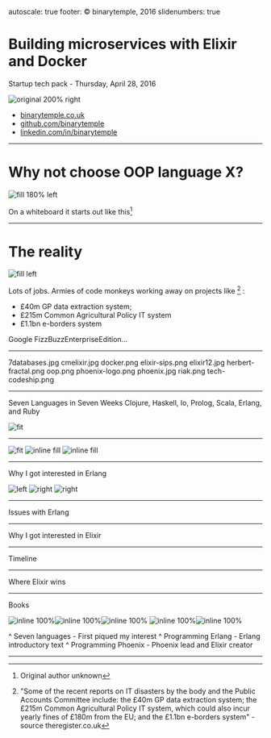 autoscale: true
footer: © binarytemple, 2016
slidenumbers: true

# Building microservices with Elixir and Docker

Startup tech pack - Thursday, April 28, 2016


![original 200% right](images/herbert-fractal.png)

* [binarytemple.co.uk](http://binarytemple.co.uk)
* [github.com/binarytemple](http://github.com/binarytemple)
* [linkedin.com/in/binarytemple](http://linkedin.com/in/binarytemple) 

---

# Why not choose OOP language X?

![fill 180% left ](./images/oop-claimed.png )

On a whiteboard it starts out like this[^1]

[^1]: Original author unknown

---

# The reality

![fill left](./images/oop-reality.png )

Lots of jobs. Armies of code monkeys working away on projects like [^2] :

* £40m GP data extraction system; 
* £215m Common Agricultural Policy IT system
* £1.1bn e-borders system

Google FizzBuzzEnterpriseEdition...

---


7databases.jpg
cmelixir.jpg
docker.png
elixir-sips.png
elixir12.jpg
herbert-fractal.png
oop.png
phoenix-logo.png
phoenix.jpg
riak.png
tech-codeship.png

---

Seven Languages in Seven Weeks
Clojure, Haskell, Io, Prolog, Scala, Erlang, and Ruby


![fit](images/elixir-sips.png)

---

![fit](images/tech-codeship.png)
![inline fill](images/docker.png)
![inline fill](images/phoenix-logo.png)

---

Why I got interested in Erlang

![left](images/riak.png)
![right](images/oop-claimed.png)
![right](images/oop-reality.png)

---

Issues with Erlang

---

Why I got interested in Elixir 

---

Timeline

---

Where Elixir wins


---

Books

![inline 100% ](./images/seven-languages.jpg)![inline 100% ](./images/jaerlang2.jpg)![inline 100%  ](./images/phoenix.jpg) ![inline 100% ](./images/elixir12.jpg)![inline 100% ](./images/cmelixir.jpg)   

^ Seven languages - First piqued my interest
^ Programming Erlang - Erlang introductory text
^ Programming Phoenix - Phoenix lead and Elixir creator

---
[^1]: Original author unknown
[^2]: "Some of the recent reports on IT disasters by the body and the Public Accounts Committee include: the £40m GP data extraction system; the £215m Common Agricultural Policy IT system, which could also incur yearly fines of £180m from the EU; and the £1.1bn e-borders system" - source theregister.co.uk



